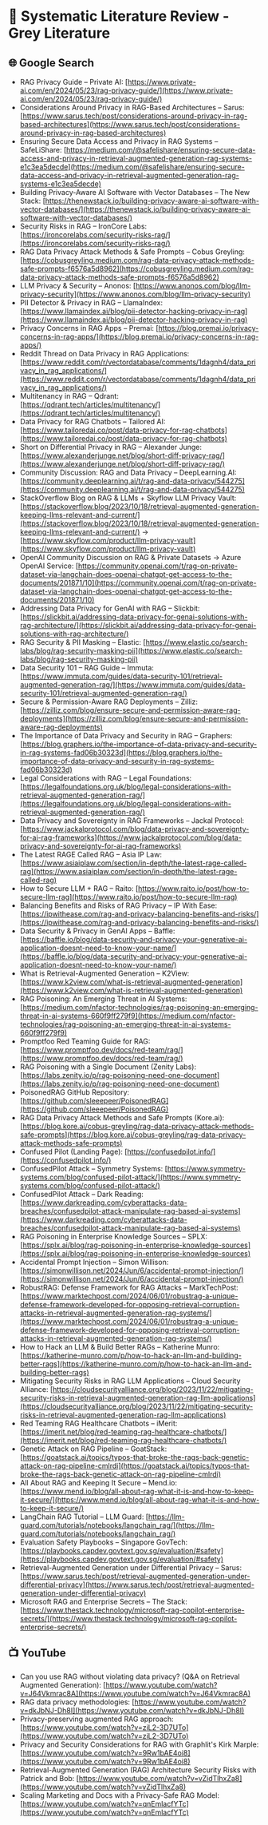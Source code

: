 # 🔐 Systematic Literature Review - Grey Literature

## 🌐 Google Search

* RAG Privacy Guide – Private AI: [https://www.private-ai.com/en/2024/05/23/rag-privacy-guide/](https://www.private-ai.com/en/2024/05/23/rag-privacy-guide/)  
* Considerations Around Privacy in RAG-Based Architectures – Sarus: [https://www.sarus.tech/post/considerations-around-privacy-in-rag-based-architectures](https://www.sarus.tech/post/considerations-around-privacy-in-rag-based-architectures)  
* Ensuring Secure Data Access and Privacy in RAG Systems – SafeLiShare: [https://medium.com/@safelishare/ensuring-secure-data-access-and-privacy-in-retrieval-augmented-generation-rag-systems-e1c3ea5decde](https://medium.com/@safelishare/ensuring-secure-data-access-and-privacy-in-retrieval-augmented-generation-rag-systems-e1c3ea5decde)  
* Building Privacy-Aware AI Software with Vector Databases – The New Stack: [https://thenewstack.io/building-privacy-aware-ai-software-with-vector-databases/](https://thenewstack.io/building-privacy-aware-ai-software-with-vector-databases/)  
* Security Risks in RAG – IronCore Labs: [https://ironcorelabs.com/security-risks-rag/](https://ironcorelabs.com/security-risks-rag/)  
* RAG Data Privacy Attack Methods & Safe Prompts – Cobus Greyling: [https://cobusgreyling.medium.com/rag-data-privacy-attack-methods-safe-prompts-f6576a5d8962](https://cobusgreyling.medium.com/rag-data-privacy-attack-methods-safe-prompts-f6576a5d8962)  
* LLM Privacy & Security – Anonos: [https://www.anonos.com/blog/llm-privacy-security](https://www.anonos.com/blog/llm-privacy-security)  
* PII Detector & Privacy in RAG – LlamaIndex: [https://www.llamaindex.ai/blog/pii-detector-hacking-privacy-in-rag](https://www.llamaindex.ai/blog/pii-detector-hacking-privacy-in-rag)  
* Privacy Concerns in RAG Apps – Premai: [https://blog.premai.io/privacy-concerns-in-rag-apps/](https://blog.premai.io/privacy-concerns-in-rag-apps/)  
* Reddit Thread on Data Privacy in RAG Applications: [https://www.reddit.com/r/vectordatabase/comments/1dagnh4/data_privacy_in_rag_applications/](https://www.reddit.com/r/vectordatabase/comments/1dagnh4/data_privacy_in_rag_applications/)  
* Multitenancy in RAG – Qdrant: [https://qdrant.tech/articles/multitenancy/](https://qdrant.tech/articles/multitenancy/)  
* Data Privacy for RAG Chatbots – Tailored AI: [https://www.tailoredai.co/post/data-privacy-for-rag-chatbots](https://www.tailoredai.co/post/data-privacy-for-rag-chatbots)  
* Short on Differential Privacy in RAG – Alexander Junge: [https://www.alexanderjunge.net/blog/short-diff-privacy-rag/](https://www.alexanderjunge.net/blog/short-diff-privacy-rag/)  
* Community Discussion: RAG and Data Privacy – DeepLearning.AI: [https://community.deeplearning.ai/t/rag-and-data-privacy/544275](https://community.deeplearning.ai/t/rag-and-data-privacy/544275)  
* StackOverflow Blog on RAG & LLMs + Skyflow LLM Privacy Vault: [https://stackoverflow.blog/2023/10/18/retrieval-augmented-generation-keeping-llms-relevant-and-current/](https://stackoverflow.blog/2023/10/18/retrieval-augmented-generation-keeping-llms-relevant-and-current/) -> [https://www.skyflow.com/product/llm-privacy-vault](https://www.skyflow.com/product/llm-privacy-vault)  
* OpenAI Community Discussion on RAG & Private Datasets → Azure OpenAI Service: [https://community.openai.com/t/rag-on-private-dataset-via-langchain-does-openai-chatgpt-get-access-to-the-documents/201871/10](https://community.openai.com/t/rag-on-private-dataset-via-langchain-does-openai-chatgpt-get-access-to-the-documents/201871/10)  
* Addressing Data Privacy for GenAI with RAG – Slickbit: [https://slickbit.ai/addressing-data-privacy-for-genai-solutions-with-rag-architecture/](https://slickbit.ai/addressing-data-privacy-for-genai-solutions-with-rag-architecture/)  
* RAG Security & PII Masking – Elastic: [https://www.elastic.co/search-labs/blog/rag-security-masking-pii](https://www.elastic.co/search-labs/blog/rag-security-masking-pii)  
* Data Security 101 – RAG Guide – Immuta: [https://www.immuta.com/guides/data-security-101/retrieval-augmented-generation-rag/](https://www.immuta.com/guides/data-security-101/retrieval-augmented-generation-rag/)  
* Secure & Permission-Aware RAG Deployments – Zilliz: [https://zilliz.com/blog/ensure-secure-and-permission-aware-rag-deployments](https://zilliz.com/blog/ensure-secure-and-permission-aware-rag-deployments)  
* The Importance of Data Privacy and Security in RAG – Graphers: [https://blog.graphers.io/the-importance-of-data-privacy-and-security-in-rag-systems-fad06b30323d](https://blog.graphers.io/the-importance-of-data-privacy-and-security-in-rag-systems-fad06b30323d)  
* Legal Considerations with RAG – Legal Foundations: [https://legalfoundations.org.uk/blog/legal-considerations-with-retrieval-augmented-generation-rag/](https://legalfoundations.org.uk/blog/legal-considerations-with-retrieval-augmented-generation-rag/)  
* Data Privacy and Sovereignty in RAG Frameworks – Jackal Protocol: [https://www.jackalprotocol.com/blog/data-privacy-and-sovereignty-for-ai-rag-frameworks](https://www.jackalprotocol.com/blog/data-privacy-and-sovereignty-for-ai-rag-frameworks)  
* The Latest RAGE Called RAG – Asia IP Law: [https://www.asiaiplaw.com/section/in-depth/the-latest-rage-called-rag](https://www.asiaiplaw.com/section/in-depth/the-latest-rage-called-rag)  
* How to Secure LLM + RAG – Raito: [https://www.raito.io/post/how-to-secure-llm-rag](https://www.raito.io/post/how-to-secure-llm-rag)  
* Balancing Benefits and Risks of RAG Privacy – IP With Ease: [https://ipwithease.com/rag-and-privacy-balancing-benefits-and-risks/](https://ipwithease.com/rag-and-privacy-balancing-benefits-and-risks/)  
* Data Security & Privacy in GenAI Apps – Baffle: [https://baffle.io/blog/data-security-and-privacy-your-generative-ai-application-doesnt-need-to-know-your-name/](https://baffle.io/blog/data-security-and-privacy-your-generative-ai-application-doesnt-need-to-know-your-name/)  
* What is Retrieval-Augmented Generation – K2View: [https://www.k2view.com/what-is-retrieval-augmented-generation](https://www.k2view.com/what-is-retrieval-augmented-generation)
* RAG Poisoning: An Emerging Threat in AI Systems: [https://medium.com/nfactor-technologies/rag-poisoning-an-emerging-threat-in-ai-systems-660f9ff279f9](https://medium.com/nfactor-technologies/rag-poisoning-an-emerging-threat-in-ai-systems-660f9ff279f9)  
* Promptfoo Red Teaming Guide for RAG: [https://www.promptfoo.dev/docs/red-team/rag/](https://www.promptfoo.dev/docs/red-team/rag/)  
* RAG Poisoning with a Single Document (Zenity Labs): [https://labs.zenity.io/p/rag-poisoning-need-one-document](https://labs.zenity.io/p/rag-poisoning-need-one-document)  
* PoisonedRAG GitHub Repository: [https://github.com/sleeepeer/PoisonedRAG](https://github.com/sleeepeer/PoisonedRAG)  
* RAG Data Privacy Attack Methods and Safe Prompts (Kore.ai): [https://blog.kore.ai/cobus-greyling/rag-data-privacy-attack-methods-safe-prompts](https://blog.kore.ai/cobus-greyling/rag-data-privacy-attack-methods-safe-prompts)  
* Confused Pilot (Landing Page): [https://confusedpilot.info/](https://confusedpilot.info/)  
* ConfusedPilot Attack – Symmetry Systems: [https://www.symmetry-systems.com/blog/confused-pilot-attack/](https://www.symmetry-systems.com/blog/confused-pilot-attack/)  
* ConfusedPilot Attack – Dark Reading: [https://www.darkreading.com/cyberattacks-data-breaches/confusedpilot-attack-manipulate-rag-based-ai-systems](https://www.darkreading.com/cyberattacks-data-breaches/confusedpilot-attack-manipulate-rag-based-ai-systems)  
* RAG Poisoning in Enterprise Knowledge Sources – SPLX: [https://splx.ai/blog/rag-poisoning-in-enterprise-knowledge-sources](https://splx.ai/blog/rag-poisoning-in-enterprise-knowledge-sources)  
* Accidental Prompt Injection – Simon Willison: [https://simonwillison.net/2024/Jun/6/accidental-prompt-injection/](https://simonwillison.net/2024/Jun/6/accidental-prompt-injection/)  
* RobustRAG: Defense Framework for RAG Attacks – MarkTechPost: [https://www.marktechpost.com/2024/06/01/robustrag-a-unique-defense-framework-developed-for-opposing-retrieval-corruption-attacks-in-retrieval-augmented-generation-rag-systems/](https://www.marktechpost.com/2024/06/01/robustrag-a-unique-defense-framework-developed-for-opposing-retrieval-corruption-attacks-in-retrieval-augmented-generation-rag-systems/)  
* How to Hack an LLM & Build Better RAGs – Katherine Munro: [https://katherine-munro.com/p/how-to-hack-an-llm-and-building-better-rags](https://katherine-munro.com/p/how-to-hack-an-llm-and-building-better-rags)  
* Mitigating Security Risks in RAG LLM Applications – Cloud Security Alliance: [https://cloudsecurityalliance.org/blog/2023/11/22/mitigating-security-risks-in-retrieval-augmented-generation-rag-llm-applications](https://cloudsecurityalliance.org/blog/2023/11/22/mitigating-security-risks-in-retrieval-augmented-generation-rag-llm-applications)  
* Red Teaming RAG Healthcare Chatbots – iMerit: [https://imerit.net/blog/red-teaming-rag-healthcare-chatbots/](https://imerit.net/blog/red-teaming-rag-healthcare-chatbots/)  
* Genetic Attack on RAG Pipeline – GoatStack: [https://goatstack.ai/topics/typos-that-broke-the-rags-back-genetic-attack-on-rag-pipeline-cmlrdi](https://goatstack.ai/topics/typos-that-broke-the-rags-back-genetic-attack-on-rag-pipeline-cmlrdi)  
* All About RAG and Keeping It Secure – Mend.io: [https://www.mend.io/blog/all-about-rag-what-it-is-and-how-to-keep-it-secure/](https://www.mend.io/blog/all-about-rag-what-it-is-and-how-to-keep-it-secure/)  
* LangChain RAG Tutorial – LLM Guard: [https://llm-guard.com/tutorials/notebooks/langchain_rag/](https://llm-guard.com/tutorials/notebooks/langchain_rag/)  
* Evaluation Safety Playbooks – Singapore GovTech: [https://playbooks.capdev.govtext.gov.sg/evaluation/#safety](https://playbooks.capdev.govtext.gov.sg/evaluation/#safety)  
* Retrieval-Augmented Generation under Differential Privacy – Sarus: [https://www.sarus.tech/post/retrieval-augmented-generation-under-differential-privacy](https://www.sarus.tech/post/retrieval-augmented-generation-under-differential-privacy)  
* Microsoft RAG and Enterprise Secrets – The Stack: [https://www.thestack.technology/microsoft-rag-copilot-enterprise-secrets/](https://www.thestack.technology/microsoft-rag-copilot-enterprise-secrets/)

## 📺 YouTube

* Can you use RAG without violating data privacy? (Q&A on Retrieval Augmented Generation): [https://www.youtube.com/watch?v=J64Vkmrac8A](https://www.youtube.com/watch?v=J64Vkmrac8A)  
* RAG data privacy methodologies: [https://www.youtube.com/watch?v=dkJbNJ-Dh8I](https://www.youtube.com/watch?v=dkJbNJ-Dh8I)  
* Privacy-preserving augmented RAG approach: [https://www.youtube.com/watch?v=ziL2-3D7UTo](https://www.youtube.com/watch?v=ziL2-3D7UTo)  
* Privacy and Security Considerations for RAG with Graphlit's Kirk Marple: [https://www.youtube.com/watch?v=9Rw1bAE4oi8](https://www.youtube.com/watch?v=9Rw1bAE4oi8)  
* Retrieval-Augmented Generation (RAG) Architecture Security Risks with Patrick and Bob: [https://www.youtube.com/watch?v=vZidTlhxZa8](https://www.youtube.com/watch?v=vZidTlhxZa8)  
* Scaling Marketing and Docs with a Privacy-Safe RAG Model: [https://www.youtube.com/watch?v=qnEmlacfYTc](https://www.youtube.com/watch?v=qnEmlacfYTc)  

